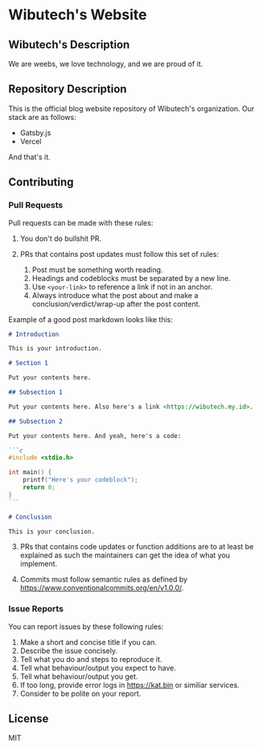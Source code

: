 # Wibutech's Website

## Wibutech's Description

We are weebs, we love technology, and we are proud of it.

## Repository Description

This is the official blog website repository of Wibutech's organization. Our stack are as follows:

- Gatsby.js
- Vercel

And that's it.

## Contributing

### Pull Requests

Pull requests can be made with these rules:

1. You don't do bullshit PR.

2. PRs that contains post updates must follow this set of rules:
   1. Post must be something worth reading.
   2. Headings and codeblocks must be separated by a new line.
   3. Use `<your-link>` to reference a link if not in an anchor.
   4. Always introduce what the post about and make a conclusion/verdict/wrap-up after the post content.

Example of a good post markdown looks like this:

````md
# Introduction

This is your introduction.

# Section 1

Put your contents here.

## Subsection 1

Put your contents here. Also here's a link <https://wibutech.my.id>.

## Subsection 2

Put your contents here. And yeah, here's a code:

```c
#include <stdio.h>

int main() {
    printf("Here's your codeblock");
    return 0;
}
```

# Conclusion

This is your conclusion.
````

3. PRs that contains code updates or function additions are to at least be explained as such the maintainers can get the idea of what you implement.

4. Commits must follow semantic rules as defined by <https://www.conventionalcommits.org/en/v1.0.0/>.

### Issue Reports

You can report issues by these following rules:

1. Make a short and concise title if you can.
2. Describe the issue concisely.
3. Tell what you do and steps to reproduce it.
4. Tell what behaviour/output you expect to have.
5. Tell what behaviour/output you get.
6. If too long, provide error logs in <https://kat.bin> or similiar services.
7. Consider to be polite on your report.

## License

MIT
